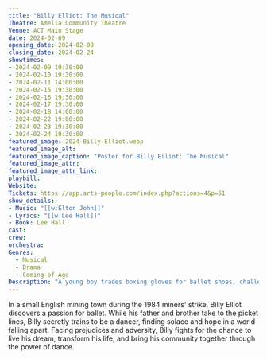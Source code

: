 ```yaml
---
title: "Billy Elliot: The Musical"
Theatre: Amelia Community Theatre
Venue: ACT Main Stage
date: 2024-02-09
opening_date: 2024-02-09
closing_date: 2024-02-24
showtimes:
- 2024-02-09 19:30:00
- 2024-02-10 19:30:00
- 2024-02-11 14:00:00
- 2024-02-15 19:30:00
- 2024-02-16 19:30:00
- 2024-02-17 19:30:00
- 2024-02-18 14:00:00
- 2024-02-22 19:00:00
- 2024-02-23 19:30:00
- 2024-02-24 19:30:00
featured_image: 2024-Billy-Elliot.webp
featured_image_alt: 
featured_image_caption: "Poster for Billy Elliot: The Musical"
featured_image_attr: 
featured_image_attr_link: 
playbill:
Website: 
Tickets: https://app.arts-people.com/index.php?actions=4&p=51
show_details: 
- Music: "[[w:Elton John]]"
- Lyrics: "[[w:Lee Hall]]"
- Book: Lee Hall
cast:
crew:
orchestra:
Genres:
  - Musical
  - Drama
  - Coming-of-Age
Description: "A young boy trades boxing gloves for ballet shoes, challenging norms in his blue-collar mining town."
---
```

In a small English mining town during the 1984 miners' strike, Billy Elliot discovers a passion for ballet. While his father and brother take to the picket lines, Billy secretly trains to be a dancer, finding solace and hope in a world falling apart. Facing prejudices and adversity, Billy fights for the chance to live his dream, transform his life, and bring his community together through the power of dance.